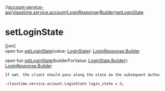 //[account-service-api](../../../../index.md)/[classtime.service.account](../../index.md)/[LoginResponse](../index.md)/[Builder](index.md)/[setLoginState](set-login-state.md)

# setLoginState

[jvm]\
open fun [setLoginState](set-login-state.md)(value: [LoginState](../../-login-state/index.md)): [LoginResponse.Builder](index.md)

open fun [setLoginState](set-login-state.md)(builderForValue: [LoginState.Builder](../../-login-state/-builder/index.md)): [LoginResponse.Builder](index.md)

```kotlin
If set, the client should pass along the state in the subsequent AuthorizationRequest.

```
`.classtime.service.account.LoginState login_state = 2;`
